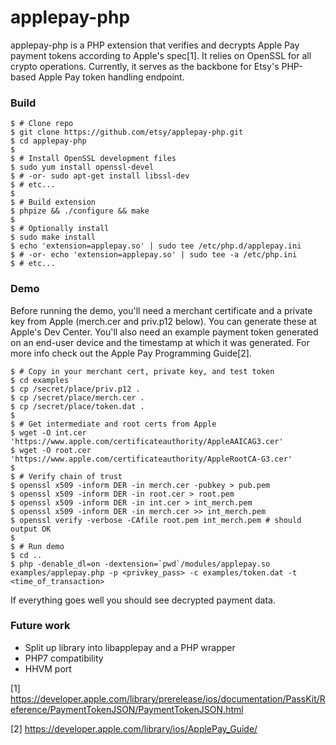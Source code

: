 # applepay-php

applepay-php is a PHP extension that verifies and decrypts Apple Pay payment
tokens according to Apple's spec[1]. It relies on OpenSSL for all crypto
operations. Currently, it serves as the backbone for Etsy's PHP-based Apple Pay
token handling endpoint.

### Build

    $ # Clone repo
    $ git clone https://github.com/etsy/applepay-php.git
    $ cd applepay-php
    $
    $ # Install OpenSSL development files
    $ sudo yum install openssl-devel
    $ # -or- sudo apt-get install libssl-dev
    $ # etc...
    $
    $ # Build extension
    $ phpize && ./configure && make
    $
    $ # Optionally install
    $ sudo make install
    $ echo 'extension=applepay.so' | sudo tee /etc/php.d/applepay.ini
    $ # -or- echo 'extension=applepay.so' | sudo tee -a /etc/php.ini
    $ # etc...

### Demo

Before running the demo, you'll need a merchant certificate and a private key
from Apple (merch.cer and priv.p12 below). You can generate these at Apple's Dev
Center. You'll also need an example payment token generated on an end-user
device and the timestamp at which it was generated. For more info check out the
Apple Pay Programming Guide[2].

    $ # Copy in your merchant cert, private key, and test token
    $ cd examples
    $ cp /secret/place/priv.p12 .
    $ cp /secret/place/merch.cer .
    $ cp /secret/place/token.dat .
    $
    $ # Get intermediate and root certs from Apple
    $ wget -O int.cer 'https://www.apple.com/certificateauthority/AppleAAICAG3.cer'
    $ wget -O root.cer 'https://www.apple.com/certificateauthority/AppleRootCA-G3.cer'
    $
    $ # Verify chain of trust
    $ openssl x509 -inform DER -in merch.cer -pubkey > pub.pem
    $ openssl x509 -inform DER -in root.cer > root.pem
    $ openssl x509 -inform DER -in int.cer > int_merch.pem
    $ openssl x509 -inform DER -in merch.cer >> int_merch.pem
    $ openssl verify -verbose -CAfile root.pem int_merch.pem # should output OK
    $
    $ # Run demo
    $ cd ..
    $ php -denable_dl=on -dextension=`pwd`/modules/applepay.so examples/applepay.php -p <privkey_pass> -c examples/token.dat -t <time_of_transaction>

If everything goes well you should see decrypted payment data.

### Future work

* Split up library into libapplepay and a PHP wrapper
* PHP7 compatibility
* HHVM port

[1] https://developer.apple.com/library/prerelease/ios/documentation/PassKit/Reference/PaymentTokenJSON/PaymentTokenJSON.html

[2] https://developer.apple.com/library/ios/ApplePay_Guide/
